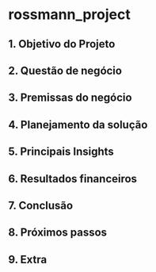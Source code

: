 # rossmann_project



## 1. Objetivo do Projeto



## 2. Questão de negócio



## 3. Premissas do negócio


## 4. Planejamento da solução



## 5. Principais Insights



## 6. Resultados financeiros


## 7. Conclusão



## 8. Próximos passos



## 9. Extra



